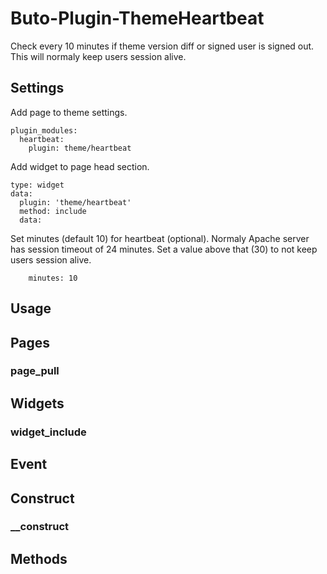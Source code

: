 # Buto-Plugin-ThemeHeartbeat

<p>Check every 10 minutes if theme version diff or signed user is signed out.
This will normaly keep users session alive.</p>

<a name="key_0"></a>

## Settings

<p>Add page to theme settings.</p>
<pre><code>plugin_modules:
  heartbeat:
    plugin: theme/heartbeat</code></pre>
<p>Add widget to page head section.</p>
<pre><code>type: widget
data:
  plugin: 'theme/heartbeat'
  method: include
  data:</code></pre>
<p>Set minutes (default 10) for heartbeat (optional).
Normaly Apache server has session timeout of 24 minutes. 
Set a value above that (30) to not keep users session alive.</p>
<pre><code>    minutes: 10</code></pre>

<a name="key_1"></a>

## Usage



<a name="key_2"></a>

## Pages



<a name="key_2_0"></a>

### page_pull



<a name="key_3"></a>

## Widgets



<a name="key_3_0"></a>

### widget_include



<a name="key_4"></a>

## Event



<a name="key_5"></a>

## Construct



<a name="key_5_0"></a>

### __construct



<a name="key_6"></a>

## Methods



